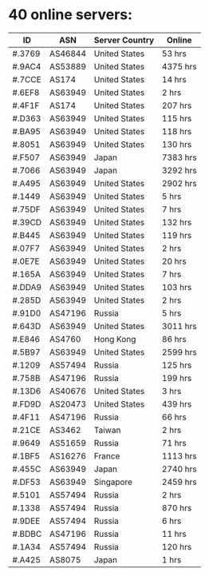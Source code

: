 # 40 online servers:

| ID | ASN | Server Country | Online |
| ------ | ------ | ------ | ------ |
| #.3769 | AS46844 | United States | 53 hrs |
| #.9AC4 | AS53889 | United States | 4375 hrs |
| #.7CCE | AS174 | United States | 14 hrs |
| #.6EF8 | AS63949 | United States | 2 hrs |
| #.4F1F | AS174 | United States | 207 hrs |
| #.D363 | AS63949 | United States | 115 hrs |
| #.BA95 | AS63949 | United States | 118 hrs |
| #.8051 | AS63949 | United States | 130 hrs |
| #.F507 | AS63949 | Japan | 7383 hrs |
| #.7066 | AS63949 | Japan | 3292 hrs |
| #.A495 | AS63949 | United States | 2902 hrs |
| #.1449 | AS63949 | United States | 5 hrs |
| #.75DF | AS63949 | United States | 7 hrs |
| #.39CD | AS63949 | United States | 132 hrs |
| #.B445 | AS63949 | United States | 119 hrs |
| #.07F7 | AS63949 | United States | 2 hrs |
| #.0E7E | AS63949 | United States | 20 hrs |
| #.165A | AS63949 | United States | 7 hrs |
| #.DDA9 | AS63949 | United States | 103 hrs |
| #.285D | AS63949 | United States | 2 hrs |
| #.91D0 | AS47196 | Russia | 5 hrs |
| #.643D | AS63949 | United States | 3011 hrs |
| #.E846 | AS4760 | Hong Kong | 86 hrs |
| #.5B97 | AS63949 | United States | 2599 hrs |
| #.1209 | AS57494 | Russia | 125 hrs |
| #.758B | AS47196 | Russia | 199 hrs |
| #.13D6 | AS40676 | United States | 3 hrs |
| #.FD9D | AS20473 | United States | 439 hrs |
| #.4F11 | AS47196 | Russia | 66 hrs |
| #.21CE | AS3462 | Taiwan | 2 hrs |
| #.9649 | AS51659 | Russia | 71 hrs |
| #.1BF5 | AS16276 | France | 1113 hrs |
| #.455C | AS63949 | Japan | 2740 hrs |
| #.DF53 | AS63949 | Singapore | 2459 hrs |
| #.5101 | AS57494 | Russia | 2 hrs |
| #.1338 | AS57494 | Russia | 870 hrs |
| #.9DEE | AS57494 | Russia | 6 hrs |
| #.BDBC | AS47196 | Russia | 11 hrs |
| #.1A34 | AS57494 | Russia | 120 hrs |
| #.A425 | AS8075 | Japan | 1 hrs |

